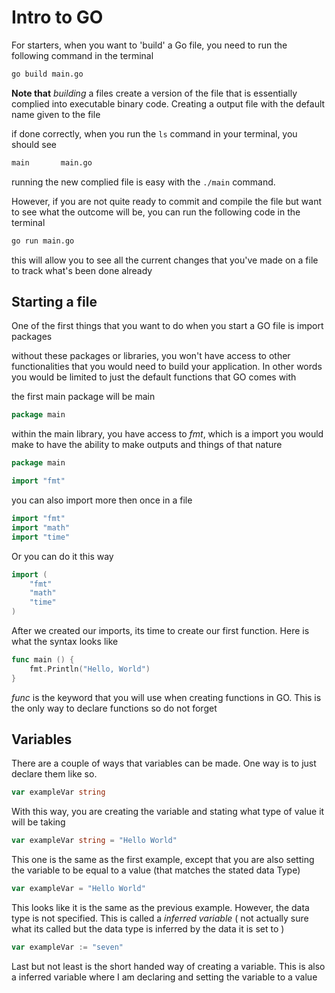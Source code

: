 # Intro to GO

For starters, when you want to 'build' a Go file, you need to run the following command in the terminal

```bash
go build main.go
```

**Note that** _building_ a files create a version of the file that is essentially complied into executable binary code. Creating a output file with the default name given to the file

if done correctly, when you run the `ls` command in your terminal, you should see

```bash
main       main.go
```

running the new complied file is easy with the `./main` command.

However, if you are not quite ready to commit and compile the file but want to see what the outcome will be, you can run the following code in the terminal

```bash
go run main.go
```

this will allow you to see all the current changes that you've made on a file to track what's been done already

## Starting a file

One of the first things that you want to do when you start a GO file is import packages

without these packages or libraries, you won't have access to other functionalities that you would need to build your application. In other words you would be limited to just the default functions that GO comes with

the first main package will be main

```go
package main
```

within the main library, you have access to _fmt_, which is a import you would make to have the ability to make outputs and things of that nature

```go
package main

import "fmt"
```

you can also import more then once in a file

```go
import "fmt"
import "math"
import "time"
```

Or you can do it this way

```go
import (
    "fmt"
    "math"
    "time"
)
```

After we created our imports, its time to create our first function. Here is what the syntax looks like

```go
func main () {
    fmt.Println("Hello, World")
}
```

_func_ is the keyword that you will use when creating functions in GO. This is the only way to declare functions so do not forget

## Variables

There are a couple of ways that variables can be made. One way is to just declare them like so.

```Go
var exampleVar string
```

With this way, you are creating the variable and stating what type of value it will be taking

```go
var exampleVar string = "Hello World"
```

This one is the same as the first example, except that you are also setting the variable to be equal to a value (that matches the stated data Type)

```go
var exampleVar = "Hello World"
```

This looks like it is the same as the previous example. However, the data type is not specified. This is called a _inferred variable_ ( not actually sure what its called but the data type is inferred by the data it is set to )

```go
var exampleVar := "seven"
```

Last but not least is the short handed way of creating a variable. This is also a inferred variable where I am declaring and setting the variable to a value
